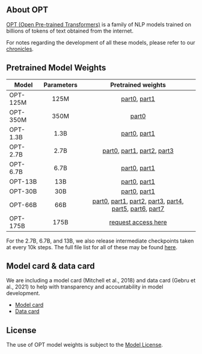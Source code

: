 ## About OPT
[OPT (Open Pre-trained Transformers)](https://arxiv.org/abs/2205.01068) is a family of NLP models trained on billions of tokens of text obtained from the internet.

For notes regarding the development of all these models, please refer to our [chronicles](./chronicles/README.md).

## Pretrained Model Weights
| Model    | Parameters |                                                                                                                                                                                                                                                                                                                                                                       Pretrained weights                                                                                                                                                                                                                                                                                                                                                                       |
|----------|:----------:|:--------------------------------------------------------------------------------------------------------------------------------------------------------------------------------------------------------------------------------------------------------------------------------------------------------------------------------------------------------------------------------------------------------------------------------------------------------------------------------------------------------------------------------------------------------------------------------------------------------------------------------------------------------------------------------------------------------------------------------------------------------------:|
| OPT-125M |    125M    |                                                                                                                                                                                                                                                                                           [part0](https://dl.fbaipublicfiles.com/opt/v1_20220502/125m/reshard-model_part-0.pt), [part1](https://dl.fbaipublicfiles.com/opt/v1_20220502/125m/reshard-model_part-1.pt)                                                                                                                                                                                                                                                                                           |
| OPT-350M |    350M    |                                                                                                                                                                                                                                                                                                                                            [part0](https://dl.fbaipublicfiles.com/opt/v1_20220502/350m/reshard.pt)                                                                                                                                                                                                                                                                                                                                             |
| OPT-1.3B |    1.3B    |                                                                                                                                                                                                                                                                                           [part0](https://dl.fbaipublicfiles.com/opt/v1_20220502/1.3b/reshard-model_part-0.pt), [part1](https://dl.fbaipublicfiles.com/opt/v1_20220502/1.3b/reshard-model_part-1.pt)                                                                                                                                                                                                                                                                                           |
| OPT-2.7B |    2.7B    |                                                                                                                                                                                                     [part0](https://dl.fbaipublicfiles.com/opt/v1_20220502/2.7b/reshard-model_part-0.pt), [part1](https://dl.fbaipublicfiles.com/opt/v1_20220502/2.7b/reshard-model_part-1.pt), [part2](https://dl.fbaipublicfiles.com/opt/v1_20220502/2.7b/reshard-model_part-2.pt), [part3](https://dl.fbaipublicfiles.com/opt/v1_20220502/2.7b/reshard-model_part-3.pt)                                                                                                                                                                                                     |
| OPT-6.7B |    6.7B    |                                                                                                                                                                                                                                                                                           [part0](https://dl.fbaipublicfiles.com/opt/v1_20220502/6.7b/reshard-model_part-0.pt), [part1](https://dl.fbaipublicfiles.com/opt/v1_20220502/6.7b/reshard-model_part-1.pt)                                                                                                                                                                                                                                                                                           |
| OPT-13B  |    13B     |                                                                                                                                                                                                                                                                                            [part0](https://dl.fbaipublicfiles.com/opt/v1_20220502/13b/reshard-model_part-0.pt), [part1](https://dl.fbaipublicfiles.com/opt/v1_20220502/13b/reshard-model_part-1.pt)                                                                                                                                                                                                                                                                                            |
| OPT-30B  |    30B     |                                                                                                                                                                                                                                                                                            [part0](https://dl.fbaipublicfiles.com/opt/v1_20220502/30b/reshard-model_part-0.pt), [part1](https://dl.fbaipublicfiles.com/opt/v1_20220502/30b/reshard-model_part-1.pt)                                                                                                                                                                                                                                                                                            |
| OPT-66B  |    66B     | [part0](https://dl.fbaipublicfiles.com/opt/v1_20221026/66b/reshard-model_part-0.pt), [part1](https://dl.fbaipublicfiles.com/opt/v1_20221026/66b/reshard-model_part-1.pt), [part2](https://dl.fbaipublicfiles.com/opt/v1_20221026/66b/reshard-model_part-2.pt), [part3](https://dl.fbaipublicfiles.com/opt/v1_20221026/66b/reshard-model_part-3.pt), [part4](https://dl.fbaipublicfiles.com/opt/v1_20221026/66b/reshard-model_part-4.pt), [part5](https://dl.fbaipublicfiles.com/opt/v1_20221026/66b/reshard-model_part-5.pt), [part6](https://dl.fbaipublicfiles.com/opt/v1_20221026/66b/reshard-model_part-6.pt), [part7](https://dl.fbaipublicfiles.com/opt/v1_20221026/66b/reshard-model_part-7.pt) |
| OPT-175B |    175B    |                                                                                                                                                                                                                                                                                                                                                   [request access here](https://forms.gle/BDB2i44QwCr2mCJN6)                                                                                                                                                                                                                                                                                                                                                   |

For the 2.7B, 6.7B, and 13B, we also release intermediate checkpoints taken at every 10k steps. The full file list for all of these may be found [here](https://dl.fbaipublicfiles.com/OPT/filelist.txt).

## Model card & data card
We are including a model card (Mitchell et al., 2018) and data card (Gebru et al., 2021) to help with transparency and accountability in model development.
* [Model card](./model_card.md) 
* [Data card](./data_card.md)


## License
The use of OPT model weights is subject to the [Model License](./MODEL_LICENSE.md).

